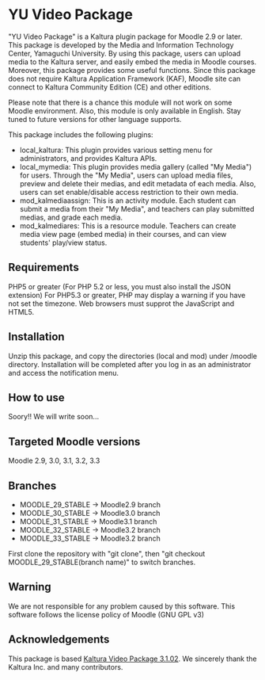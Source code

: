 YU Video Package
==================
"YU Video Package" is a Kaltura plugin package for Moodle 2.9 or later.
This package is developed by the Media and Information Technology Center, Yamaguchi University.
By using this package, users can upload media to the Kaltura server, and easily embed the media in Moodle courses.
Moreover, this package provides some useful functions.
Since this package does not require Kaltura Application Framework (KAF), Moodle site can connect to Kaltura Community Edition (CE) and other editions.

Please note that there is a chance this module will not work on some Moodle environment.
Also, this module is only available in English.
Stay tuned to future versions for other language supports.

This package includes the following plugins:

* local_kaltura: This plugin provides various setting menu for administrators, and provides Kaltura APIs.
* local_mymedia: This plugin provides media gallery (called "My Media") for users. Through the "My Media", users can upload media files, preview and delete their medias, and edit metadata of each media. Also, users can set enable/disable access restriction to their own media.
* mod_kalmediaassign: This is an activity module. Each student can submit a media from their "My Media", and teachers can play submitted medias, and grade each media.
* mod_kalmediares: This is a resource module. Teachers can create media view page (embed media) in their courses, and can view students' play/view status.

Requirements
------

PHP5 or greater (For PHP 5.2 or less, you must also install the JSON extension)
For PHP5.3 or greater, PHP may display a warning if you have not set the timezone.
Web browsers must supprot the JavaScript and HTML5.

Installation
------

Unzip this package, and copy the directories (local and mod) under /moodle directory.
Installation will be completed after you log in as an administrator and access the notification menu.

How to use
------
Soory!!
We will write soon...

Targeted Moodle versions
------
Moodle 2.9, 3.0, 3.1, 3.2, 3.3

Branches
------
* MOODLE_29_STABLE -> Moodle2.9 branch 
* MOODLE_30_STABLE -> Moodle3.0 branch
* MOODLE_31_STABLE -> Moodle3.1 branch
* MOODLE_32_STABLE -> Moodle3.2 branch
* MOODLE_33_STABLE -> Moodle3.2 branch


First clone the repository with "git clone", then "git checkout MOODLE_29_STABLE(branch name)" to switch branches.

Warning
------
We are not responsible for any problem caused by this software. 
This software follows the license policy of Moodle (GNU GPL v3)

Acknowledgements
-------
This package is based [Kaltura Video Package 3.1.02](https://moodle.org/plugins/view.php?id=447).
We sincerely thank the Kaltura Inc. and many contributors.
